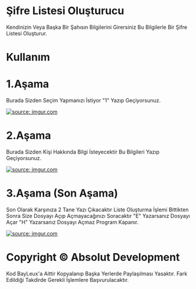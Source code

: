 # Şifre Listesi Oluşturucu
Kendinizin Veya Başka Bir Şahısın Bilgilerini Girersiniz Bu Bilgilerle Bir Şifre Listesi Oluşturur.

# Kullanım

# 1.Aşama
Burada Sizden Seçim Yapmanızı İstiyor "1" Yazıp Geçiyorsunuz.

<a href="https://imgur.com/0urkRT4"><img src="https://i.imgur.com/0urkRT4.jpg" title="source: imgur.com" /></a>

# 2.Aşama
Burada Sizden Kişi Hakkında Bilgi İsteyecektir Bu Bilgileri Yazıp Geçiyorsunuz.

<a href="https://imgur.com/EMlNIFc"><img src="https://i.imgur.com/EMlNIFc.jpg" title="source: imgur.com" /></a>

# 3.Aşama (Son Aşama)
Son Olarak Karşınıza 2 Tane Yazı Çıkacaktır Liste Oluşturma İşlemi Bittikten Sonra Size Dosyayı Açıp Açmayacağınızı Soracaktır
"E" Yazarsanız Dosyayı Açar "H" Yazarsanız Dosyayı Açmaz Program Kapanır.

<a href="https://imgur.com/CFUsxtM"><img src="https://i.imgur.com/CFUsxtM.jpg" title="source: imgur.com" /></a>

# Copyright © Absolut Development
Kod BayLeux'a Aittir Kopyalanıp Başka Yerlerde Paylaşılması Yasaktır. Fark Edildiği Takdirde Gerekli İşlemlere Başvurulacaktır.
